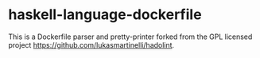 # haskell-language-dockerfile
This is a Dockerfile parser and pretty-printer forked from the GPL licensed
project https://github.com/lukasmartinelli/hadolint.
